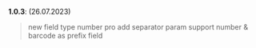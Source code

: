 **1.0.3**: (26.07.2023)
> new field type number pro
> add separator param
> support number & barcode as prefix field
